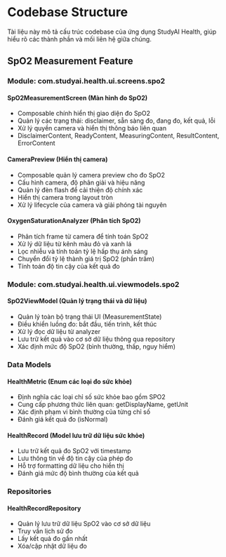 # Codebase Structure

Tài liệu này mô tả cấu trúc codebase của ứng dụng StudyAI Health, giúp hiểu rõ các thành phần và mối liên hệ giữa chúng.

## SpO2 Measurement Feature

### Module: com.studyai.health.ui.screens.spo2

#### SpO2MeasurementScreen (Màn hình đo SpO2)
- Composable chính hiển thị giao diện đo SpO2
- Quản lý các trạng thái: disclaimer, sẵn sàng đo, đang đo, kết quả, lỗi
- Xử lý quyền camera và hiển thị thông báo liên quan
- DisclaimerContent, ReadyContent, MeasuringContent, ResultContent, ErrorContent

#### CameraPreview (Hiển thị camera)
- Composable quản lý camera preview cho đo SpO2
- Cấu hình camera, độ phân giải và hiệu năng
- Quản lý đèn flash để cải thiện độ chính xác
- Hiển thị camera trong layout tròn
- Xử lý lifecycle của camera và giải phóng tài nguyên

#### OxygenSaturationAnalyzer (Phân tích SpO2)
- Phân tích frame từ camera để tính toán SpO2
- Xử lý dữ liệu từ kênh màu đỏ và xanh lá
- Lọc nhiễu và tính toán tỷ lệ hấp thụ ánh sáng
- Chuyển đổi tỷ lệ thành giá trị SpO2 (phần trăm)
- Tính toán độ tin cậy của kết quả đo

### Module: com.studyai.health.ui.viewmodels.spo2

#### SpO2ViewModel (Quản lý trạng thái và dữ liệu)
- Quản lý toàn bộ trạng thái UI (MeasurementState)
- Điều khiển luồng đo: bắt đầu, tiến trình, kết thúc
- Xử lý đọc dữ liệu từ analyzer
- Lưu trữ kết quả vào cơ sở dữ liệu thông qua repository
- Xác định mức độ SpO2 (bình thường, thấp, nguy hiểm)

### Data Models

#### HealthMetric (Enum các loại đo sức khỏe)
- Định nghĩa các loại chỉ số sức khỏe bao gồm SPO2
- Cung cấp phương thức liên quan: getDisplayName, getUnit
- Xác định phạm vi bình thường của từng chỉ số
- Đánh giá kết quả đo (isNormal)

#### HealthRecord (Model lưu trữ dữ liệu sức khỏe)
- Lưu trữ kết quả đo SpO2 với timestamp
- Lưu thông tin về độ tin cậy của phép đo
- Hỗ trợ formatting dữ liệu cho hiển thị
- Đánh giá mức độ bình thường của kết quả

### Repositories

#### HealthRecordRepository
- Quản lý lưu trữ dữ liệu SpO2 vào cơ sở dữ liệu
- Truy vấn lịch sử đo
- Lấy kết quả đo gần nhất
- Xóa/cập nhật dữ liệu đo
